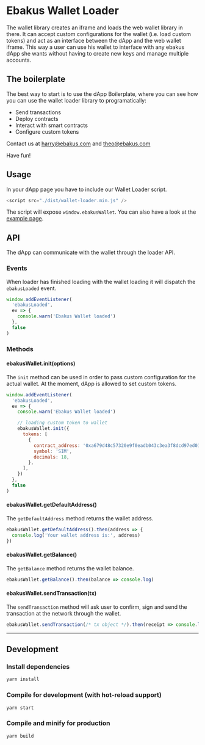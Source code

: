 # Ebakus Wallet Loader

The wallet library creates an iframe and loads the web wallet library in there. It can accept custom configurations for the wallet (i.e. load custom tokens) and act as an interface between the dApp and the web wallet iframe. This way a user can use his wallet to interface with any ebakus dApp she wants without having to create new keys and manage multiple accounts.

## The boilerplate

The best way to start is to use the dApp Boilerplate, where you can see how you can use the wallet loader library to programatically:

- Send transactions
- Deploy contracts
- Interact with smart contracts
- Configure custom tokens

Contact us at harry@ebakus.com and theo@ebakus.com

Have fun!

## Usage

In your dApp page you have to include our Wallet Loader script.

```js
<script src="./dist/wallet-loader.min.js" />
```

The script will expose `window.ebakusWallet`. You can also have a look at the [example page](./dist/index.html).

## API

The dApp can communicate with the wallet through the loader API.

### Events

When loader has finished loading with the wallet loading it will dispatch the `ebakusLoaded` event.

```js
window.addEventListener(
  'ebakusLoaded',
  ev => {
    console.warn('Ebakus Wallet loaded')
  },
  false
)
```

### Methods

#### ebakusWallet.init(options)

The `init` method can be used in order to pass custom configuration for the actual wallet. At the moment, dApp is allowed to set custom tokens.

```js
window.addEventListener(
  'ebakusLoaded',
  ev => {
    console.warn('Ebakus Wallet loaded')

    // loading custom token to wallet
    ebakusWallet.init({
      tokens: [
        {
          contract_address: '0xa679d48c57320e9f0eadb043c3ea3f8dcd97ed01',
          symbol: 'SIM',
          decimals: 18,
        },
      ],
    })
  },
  false
)
```

#### ebakusWallet.getDefaultAddress()

The `getDefaultAddress` method returns the wallet address.

```js
ebakusWallet.getDefaultAddress().then(address => {
  console.log('Your wallet address is:', address)
})
```

#### ebakusWallet.getBalance()

The `getBalance` method returns the wallet balance.

```js
ebakusWallet.getBalance().then(balance => console.log)
```

#### ebakusWallet.sendTransaction(tx)

The `sendTransaction` method will ask user to confirm, sign and send the transaction at the network through the wallet.

```js
ebakusWallet.sendTransaction(/* tx object */).then(receipt => console.log)
```

---

## Development

### Install dependencies

```bash
yarn install
```

### Compile for development (with hot-reload support)

```bash
yarn start
```

### Compile and minify for production

```bash
yarn build
```
